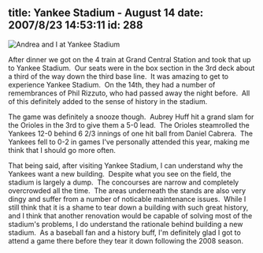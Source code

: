 title: Yankee Stadium - August 14
date: 2007/8/23 14:53:11
id: 288
---
![Andrea and I at Yankee Stadium](/journal_images/mini-DSC00991-journal.jpg)

After dinner we got on the 4 train at Grand Central Station and took that up to Yankee Stadium.  Our seats were in the box section in the 3rd deck about a third of the way down the third base line.  It was amazing to get to experience Yankee Stadium.  On the 14th, they had a number of remembrances of Phil Rizzuto, who had passed away the night before.  All of this definitely added to the sense of history in the stadium.

The game was definitely a snooze though.  Aubrey Huff hit a grand slam for the Orioles in the 3rd to give them a 5-0 lead.  The Orioles steamrolled the Yankees 12-0 behind 6 2/3 innings of one hit ball from Daniel Cabrera.  The Yankees fell to 0-2 in games I've personally attended this year, making me think that I should go more often.

That being said, after visiting Yankee Stadium, I can understand why the Yankees want a new building.  Despite what you see on the field, the stadium is largely a dump.  The concourses are narrow and completely overcrowded all the time.  The areas underneath the stands are also very dingy and suffer from a number of noticable maintenance issues.  While I still think that it is a shame to tear down a building with such great history, and I think that another renovation would be capable of solving most of the stadium's problems, I do understand the rationale behind building a new stadium.  As a baseball fan and a history buff, I'm definitely glad I got to attend a game there before they tear it down following the 2008 season.